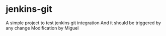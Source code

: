 # jenkins-git

A simple project to test jenkins git integration
And it should be triggered by any change
Modification by Miguel
